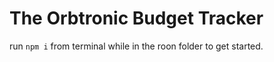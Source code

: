 # The Orbtronic Budget Tracker

run ```npm i``` from terminal while in the roon folder to get started.
